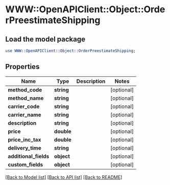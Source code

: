 # WWW::OpenAPIClient::Object::OrderPreestimateShipping

## Load the model package
```perl
use WWW::OpenAPIClient::Object::OrderPreestimateShipping;
```

## Properties
Name | Type | Description | Notes
------------ | ------------- | ------------- | -------------
**method_code** | **string** |  | [optional] 
**method_name** | **string** |  | [optional] 
**carrier_code** | **string** |  | [optional] 
**carrier_name** | **string** |  | [optional] 
**description** | **string** |  | [optional] 
**price** | **double** |  | [optional] 
**price_inc_tax** | **double** |  | [optional] 
**delivery_time** | **string** |  | [optional] 
**additional_fields** | **object** |  | [optional] 
**custom_fields** | **object** |  | [optional] 

[[Back to Model list]](../README.md#documentation-for-models) [[Back to API list]](../README.md#documentation-for-api-endpoints) [[Back to README]](../README.md)


